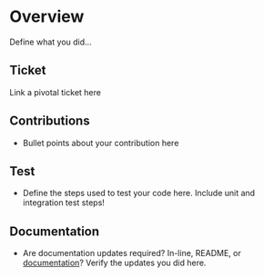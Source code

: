 # Overview

Define what you did...

## Ticket

Link a pivotal ticket here

## Contributions

- Bullet points about your contribution here

## Test

- Define the steps used to test your code here. Include unit and integration test steps!

## Documentation

- Are documentation updates required? In-line, README, or [documentation](https://github.com/BciPy/bcipy.github.io)? Verify the updates you did here.

